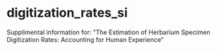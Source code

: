 # digitization_rates_si
Supplimental information for: "The Estimation of Herbarium Specimen Digitization Rates: Accounting for Human Experience"
